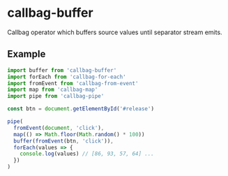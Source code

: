 # callbag-buffer

Callbag operator which buffers source values until separator stream emits.

## Example

```js
import buffer from 'callbag-buffer'
import forEach from 'callbag-for-each'
import fromEvent from 'callbag-from-event'
import map from 'callbag-map'
import pipe from 'callbag-pipe'

const btn = document.getElementById('#release')

pipe(
  fromEvent(document, 'click'),
  map(() => Math.floor(Math.random() * 100))
  buffer(fromEvent(btn, 'click')),
  forEach(values => {
    console.log(values) // [86, 93, 57, 64] ...
  })
)
```
